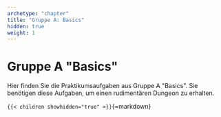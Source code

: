 ```yaml
---
archetype: "chapter"
title: "Gruppe A: Basics"
hidden: true
weight: 1
---
```



# Gruppe A "Basics"

Hier finden Sie die Praktikumsaufgaben aus Gruppe A "Basics". Sie benötigen diese Aufgaben, um
einen rudimentären Dungeon zu erhalten.


`{{< children showhidden="true" >}}`{=markdown}
